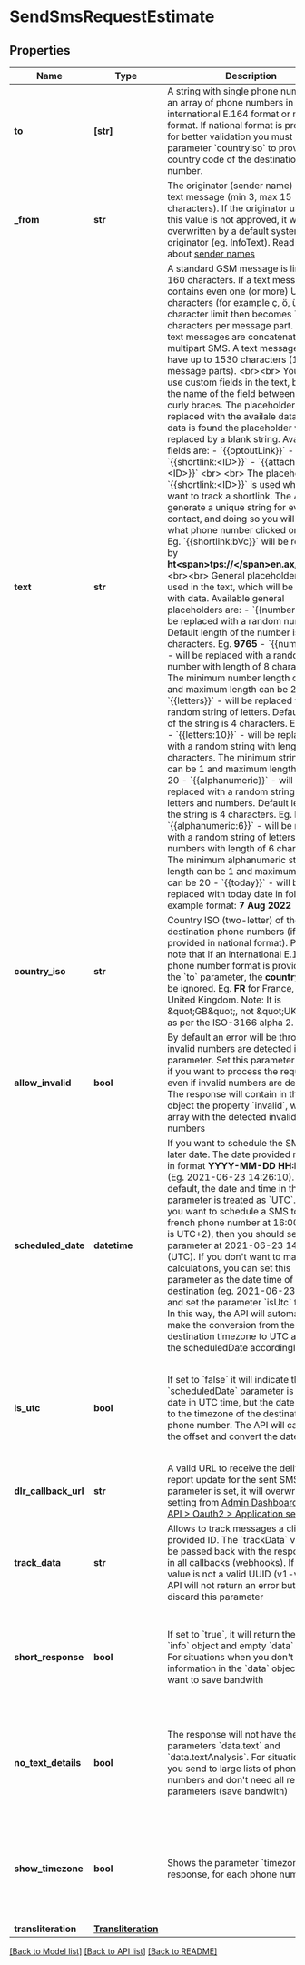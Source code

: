 # SendSmsRequestEstimate


## Properties
Name | Type | Description | Notes
------------ | ------------- | ------------- | -------------
**to** | **[str]** | A string with single phone number or an array of phone numbers in international E.164 format or national format. If national format is provided, for better validation you must use the parameter &#x60;countryIso&#x60; to provide the country code of the destination phone number. | 
**_from** | **str** | The originator (sender name) of the text message (min 3, max 15 characters). If the originator used in this value is not approved, it will be overwritten by a default system originator (eg. InfoText). Read more about [sender names](#) | 
**text** | **str** | A standard GSM message is limited to 160 characters. If a text message contains even one (or more) Unicode characters (for example ç, ö, ü) the character limit then becomes 70 characters per message part. Long text messages are concatenated into a multipart SMS. A text message can have up to 1530 characters (10 message parts).   &lt;br&gt;&lt;br&gt;   You can use custom fields in the text, by using the name of the field between two curly braces. The placeholders will be replaced with the availale data. If no data is found the placeholder will be replaced by a blank string. Available fields are:   - &#x60;{{optoutLink}}&#x60;  - &#x60;{{shortlink:&lt;ID&gt;}}&#x60;  - &#x60;{{attachement:&lt;ID&gt;}}&#x60;  &lt;br&gt; &lt;br&gt;   The placeholder &#x60;{{shortlink:&lt;ID&gt;}}&#x60; is used when you want to track a shortlink. The API will generate a unique string for every contact, and doing so you will know what phone number clicked on the link. Eg. &#x60;{{shortlink:bVc}}&#x60; will be replaced by **ht&lt;span&gt;tps://&lt;/span&gt;en.ax/bVc/r2N**  &lt;br&gt;&lt;br&gt;  General placeholders can be used in the text, which will be replaced with data. Available general placeholders are:   - &#x60;{{numbers}}&#x60; - will be replaced with a random number. Default length of the number is 4 characters. Eg. **9765**  - &#x60;{{numbers:8}}&#x60; - will be replaced with a random number with length of 8 characters. The minimum number length can be 1 and maximum length can be 20  - &#x60;{{letters}}&#x60; - will be replaced with a random string of letters. Default length of the string is 4 characters. Eg. **AJKV**  - &#x60;{{letters:10}}&#x60; - will be replaced with a random string with length of 10 characters. The minimum string length can be 1 and maximum length can be 20  - &#x60;{{alphanumeric}}&#x60; - will be replaced with a random string of letters and numbers. Default length of the string is 4 characters. Eg. **BH4V**  - &#x60;{{alphanumeric:6}}&#x60; - will be replaced with a random string of letters and numbers with length of 6 characters. The minimum alphanumeric string length can be 1 and maximum length can be 20  - &#x60;{{today}}&#x60; - will be replaced with today date in following example format: **7 Aug 2022** | 
**country_iso** | **str** | Country ISO (two-letter) of the destination phone numbers (if provided in national format). Please note that if an international E.164 phone number format is provided in the &#x60;to&#x60; parameter, the **countryIso** will be ignored. Eg. **FR** for France, **GB** for United Kingdom. Note: It is \&quot;GB\&quot;, not \&quot;UK\&quot;, as per the ISO-3166 alpha 2. | [optional] 
**allow_invalid** | **bool** | By default an error will be thrown if any invalid numbers are detected in the &#x60;to&#x60; parameter. Set this parameter to &#x60;true&#x60; if you want to process the request even if invalid numbers are detected. The response will contain in the &#x60;info&#x60; object the property &#x60;invalid&#x60;, wich is an array with the detected invalid phone numbers | [optional]  if omitted the server will use the default value of False
**scheduled_date** | **datetime** | If you want to schedule the SMS at a later date. The date provided must be in format **YYYY-MM-DD HH:MM:SS** (Eg. 2021-06-23 14:26:10). By default, the date and time in this parameter is treated as &#x60;UTC&#x60;. So if you want to schedule a SMS to a french phone number at 16:00 (France is UTC+2), then you should set the parameter at 2021-06-23 14:00 (UTC). If you don&#39;t want to make the calculations, you can set this parameter as the date time of the destination (eg. 2021-06-23 16:00) and set the parameter &#x60;isUtc&#x60; to &#x60;false&#x60;. In this way, the API will automatically make the conversion from the destination timezone to UTC and set the scheduledDate accordingly | [optional] 
**is_utc** | **bool** | If set to &#x60;false&#x60; it will indicate that the &#x60;scheduledDate&#x60; parameter is not a date in UTC time, but the date relative to the timezone of the destination phone number. The API will calculate the offset and convert the date to UTC.   | [optional]  if omitted the server will use the default value of True
**dlr_callback_url** | **str** | A valid URL to receive the delivery report update for the sent SMS. If this parameter is set, it will overwrite the setting from [Admin Dashboard &gt; HTTP API &gt; Oauth2 &gt; Application settings](#) | [optional] 
**track_data** | **str** | Allows to track messages a client provided ID. The &#x60;trackData&#x60; value will be passed back with the response and in all callbacks (webhooks). If the value is not a valid UUID (v1-v5) the API will not return an error but will discard this parameter | [optional] 
**short_response** | **bool** | If set to &#x60;true&#x60;, it will return the full &#x60;info&#x60; object and empty &#x60;data&#x60; object. For situations when you don&#39;t need the information in the &#x60;data&#x60; object and want to save bandwith | [optional]  if omitted the server will use the default value of False
**no_text_details** | **bool** | The response will not have the parameters &#x60;data.text&#x60; and &#x60;data.textAnalysis&#x60;. For situations when you send to large lists of phone numbers and don&#39;t need all response parameters (save bandwith) | [optional]  if omitted the server will use the default value of False
**show_timezone** | **bool** | Shows the parameter &#x60;timezone&#x60; in the response, for each phone number | [optional]  if omitted the server will use the default value of False
**transliteration** | [**Transliteration**](Transliteration.md) |  | [optional] 


[[Back to Model list]](../../README.md#models) [[Back to API list]](../../README.md#available-methods) [[Back to README]](../../README.md)


